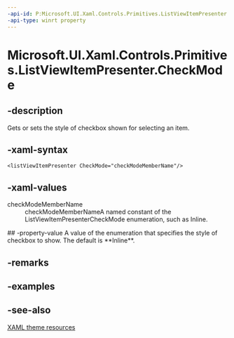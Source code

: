 ```yaml
---
-api-id: P:Microsoft.UI.Xaml.Controls.Primitives.ListViewItemPresenter.CheckMode
-api-type: winrt property
---
```


<!-- Property syntax
public Windows.UI.Xaml.Controls.Primitives.ListViewItemPresenterCheckMode CheckMode { get;  set; }
-->

# Microsoft.UI.Xaml.Controls.Primitives.ListViewItemPresenter.CheckMode

## -description
Gets or sets the style of checkbox shown for selecting an item.

## -xaml-syntax
```xaml
<listViewItemPresenter CheckMode="checkModeMemberName"/>
```


## -xaml-values
<dl><dt>checkModeMemberName</dt><dd>checkModeMemberNameA named constant of the ListViewItemPresenterCheckMode enumeration, such as Inline.</dd>
</dl>
## -property-value
A value of the enumeration that specifies the style of checkbox to show. The default is **Inline**.

## -remarks

## -examples

## -see-also
[XAML theme resources](/windows/uwp/controls-and-patterns/xaml-theme-resources)
